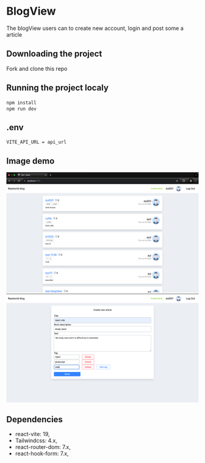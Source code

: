 # BlogView
The blogView users can to create new account, login and post some a article 

## Downloading the project
Fork and clone this repo

## Running the project localy
```
npm install
npm run dev
```
## .env 
```
VITE_API_URL = api_url
``` 
## Image demo 
!['viewList'](/src/assets/viewList.png)
!['postArticle'](/src/assets/postArticle.png)

## Dependencies
- react-vite: 19,
- Tailwindcss: 4.x,
- react-router-dom: 7.x,
- react-hook-form: 7.x,
